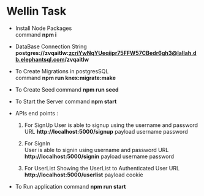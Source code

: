 # Wellin Task

* Install Node Packages  
	command  **npm i**
* DataBase Connection String  
	**postgres://zvqaitlw:zcriYwNqYUeqiipr75FFW57CBedr6gh3@lallah.db.elephantsql.com/zvqaitlw**
* To Create Migrations in postgresSQL  
	command  **npm run knex:migrate:make <filename>**
* To Create Seed 
	command **npm run seed**
* To Start the Server 
	command **npm start**
* APIs end points :
	1. For SignUp
		User is able to signup using the username and password
			URL **http://localhost:5000/signup**
			payload username
				    password
	
	2. For SignIn 	
		User is able to signin using username and password
			URL **http://localhost:5000/signin**
			payload username
			   		password  

	3. For UserList 
		Showing the UserList to Authenticated User
			URL **http://localhost:5000/userlist**
			payload	cookie


* To Run application
	command **npm run start**
